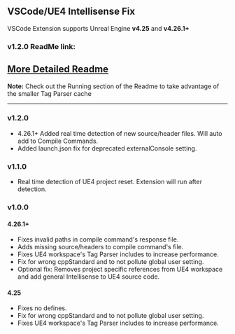 ## VSCode/UE4 Intellisense Fix

VSCode Extension supports Unreal Engine **v4.25** and **v4.26.1+**

### v1.2.0 ReadMe link:

## [More Detailed Readme](https://gist.github.com/boocs/f63a4878156295b6e854cac68672f305)

**Note:** Check out the Running section of the Readme to take advantage of the smaller Tag Parser cache

---
### v1.2.0
- 4.26.1+ Added real time detection of new source/header files. Will auto add to Compile Commands.
- Added launch.json fix for deprecated externalConsole setting.


### v1.1.0
- Real time detection of UE4 project reset. Extension will run after detection.

### v1.0.0
#### 4.26.1+
- Fixes invalid paths in compile command's response file.
- Adds missing source/headers to compile command's file.
- Fixes UE4 workspace's Tag Parser includes to increase performance.
- Fix for wrong cppStandard and to not pollute global user setting.
- Optional fix: Removes project specific references from UE4 workspace and add general Intellisense to UE4 source code.

#### 4.25
- Fixes no defines.
- Fix for wrong cppStandard and to not pollute global user setting. 
- Fixes UE4 workspace's Tag Parser includes to increase performance.
